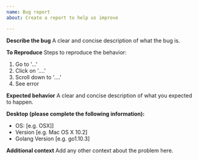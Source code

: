 ```yaml
---
name: Bug report
about: Create a report to help us improve

---
```


**Describe the bug**
A clear and concise description of what the bug is.

**To Reproduce**
Steps to reproduce the behavior:
1. Go to '...'
2. Click on '....'
3. Scroll down to '....'
4. See error

**Expected behavior**
A clear and concise description of what you expected to happen.

**Desktop (please complete the following information):**
 - OS: [e.g. OSX]]
 - Version [e.g. Mac OS X 10.2]
 - Golang Version [e.g. go1.10.3]

**Additional context**
Add any other context about the problem here.